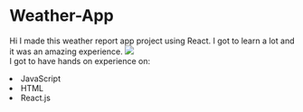# Weather-App
Hi I made this weather report app project using React. 
I got to learn a lot and it was an amazing experience.
<img src="https://encrypted-tbn0.gstatic.com/images?q=tbn:ANd9GcTjWE5tmU08dSpyj33WumdOYw49hPN9Hv_bLw&usqp=CAU">
<br>I got to have hands on experience on:
<li>JavaScript
<li>HTML
<li>React.js
</br>

